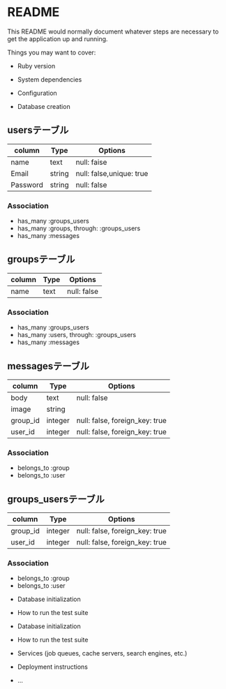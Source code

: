 # README

This README would normally document whatever steps are necessary to get the
application up and running.

Things you may want to cover:

* Ruby version

* System dependencies

* Configuration

* Database creation
## usersテーブル
|column|Type|Options|
|------|----|-------|
|name|text|null: faise|
|Email|string|null: false,unique: true|
|Password|string|null: false|

### Association
- has_many :groups_users
- has_many :groups, through: :groups_users
- has_many :messages

## groupsテーブル
|column|Type|Options|
|------|----|-------|
|name|text|null: false|

### Association
- has_many :groups_users
- has_many :users, through: :groups_users
- has_many :messages

## messagesテーブル
|column|Type|Options|
|------|----|-------|
|body|text|null: false|
|image|string||
|group_id|integer|null: false, foreign_key: true|
|user_id|integer|null: false, foreign_key: true|

### Association
- belongs_to :group
- belongs_to :user

## groups_usersテーブル
|column|Type|Options|
|------|----|-------|
|group_id|integer|null: false, foreign_key: true |
|user_id|integer|null: false, foreign_key: true |

### Association
- belongs_to :group
- belongs_to :user

* Database initialization

* How to run the test suite

* Database initialization

* How to run the test suite

* Services (job queues, cache servers, search engines, etc.)

* Deployment instructions

* ...

